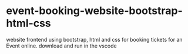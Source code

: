 # event-booking-website-bootstrap-html-css
website frontend using bootstrap, html and css for booking tickets for an Event online. download and run in the vscode
